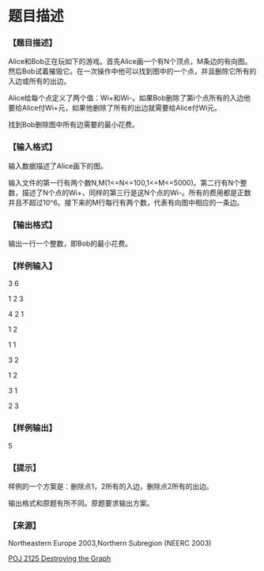 # 题目描述


<h3>
【题目描述】
</h3>
<p>
Alice和Bob正在玩如下的游戏。首先Alice画一个有N个顶点，M条边的有向图。然后Bob试着摧毁它。在一次操作中他可以找到图中的一个点，并且删除它所有的入边或所有的出边。
</p>
<p>
Alice给每个点定义了两个值：Wi+和Wi-。如果Bob删除了第i个点所有的入边他要给Alice付Wi+元，如果他删除了所有的出边就需要给Alice付Wi元。
</p>
<p>
找到Bob删除图中所有边需要的最小花费。
</p>
<h3>
【输入格式】
</h3>
<p>
输入数据描述了Alice画下的图。
</p>
<p>
输入文件的第一行有两个数N,M(1&lt;=N&lt;=100,1&lt;=M&lt;=5000)。第二行有N个整数，描述了N个点的Wi+，同样的第三行是这N个点的Wi-。所有的费用都是正数并且不超过10^6。接下来的M行每行有两个数，代表有向图中相应的一条边。
</p>
<h3>
【输出格式】
</h3>
<p>
输出一行一个整数，即Bob的最小花费。
</p>
<h3>
【样例输入】
</h3>
<p>
3 6
</p>
<p>
1 2 3
</p>
<p>
4 2 1
</p>
<p>
1 2
</p>
<p>
1 1
</p>
<p>
3 2
</p>
<p>
1 2
</p>
<p>
3 1
</p>
<p>
2 3
</p>
<h3>
【样例输出】<br/>
</h3>
<p>
5
</p>
<h3>
【提示】
</h3>
<p>
样例的一个方案是：删除点1，2所有的入边，删除点2所有的出边。
</p>
<p>
输出格式和原题有所不同。原题要求输出方案。
</p>
<h3>
【来源】
</h3>
<p>
Northeastern Europe 2003,Northern Subregion (NEERC 2003)
</p>
<p>
<a target="_blank" href="http://poj.org/problem?id=2125">POJ 2125 Destroying the Graph</a> 
</p>
